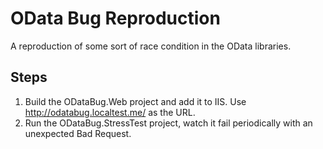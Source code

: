 # OData Bug Reproduction

A reproduction of some sort of race condition in the OData libraries.

## Steps

1. Build the ODataBug.Web project and add it to IIS. Use http://odatabug.localtest.me/ as the URL.
2. Run the ODataBug.StressTest project, watch it fail periodically with an unexpected Bad Request.